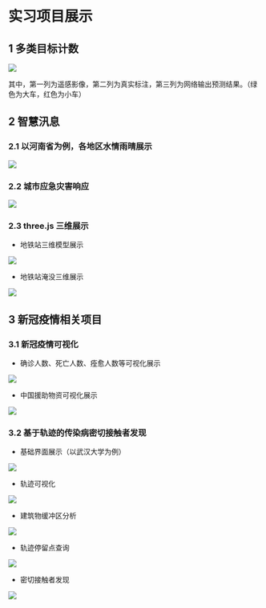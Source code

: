# 实习项目展示

## 1 多类目标计数

![](.\img\1.jpg)

​		其中，第一列为遥感影像，第二列为真实标注，第三列为网络输出预测结果。（绿色为大车，红色为小车）

## 2 智慧汛息

### 2.1 以河南省为例，各地区水情雨晴展示

![](./img/2.1.jpg)

### 2.2 城市应急灾害响应

![](./img/2.2.jpg)

### 2.3 three.js 三维展示

* 地铁站三维模型展示

![](./img/2.3.jpg)

* 地铁站淹没三维展示

![](./img/2.4.jpg)

## 3 新冠疫情相关项目

### 3.1 新冠疫情可视化

* 确诊人数、死亡人数、痊愈人数等可视化展示

![](./img/3.1.jpg)

* 中国援助物资可视化展示

![](./img/3.2.jpg)

### 3.2 基于轨迹的传染病密切接触者发现

* 基础界面展示（以武汉大学为例）

![](./img/3.3.jpg)

* 轨迹可视化

![](./img/3.4.jpg)

* 建筑物缓冲区分析

![](./img/3.5.jpg)

* 轨迹停留点查询

![](./img/3.6.jpg)

* 密切接触者发现

![](./img/3.7.jpg)
